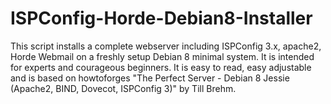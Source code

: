 # ISPConfig-Horde-Debian8-Installer
This script installs a complete webserver including ISPConfig 3.x, apache2, Horde Webmail on a freshly setup Debian 8 minimal system. It is intended for experts and courageous beginners. It is easy to read, easy adjustable and is based on howtoforges "The Perfect Server - Debian 8 Jessie (Apache2, BIND, Dovecot, ISPConfig 3)" by Till Brehm.
